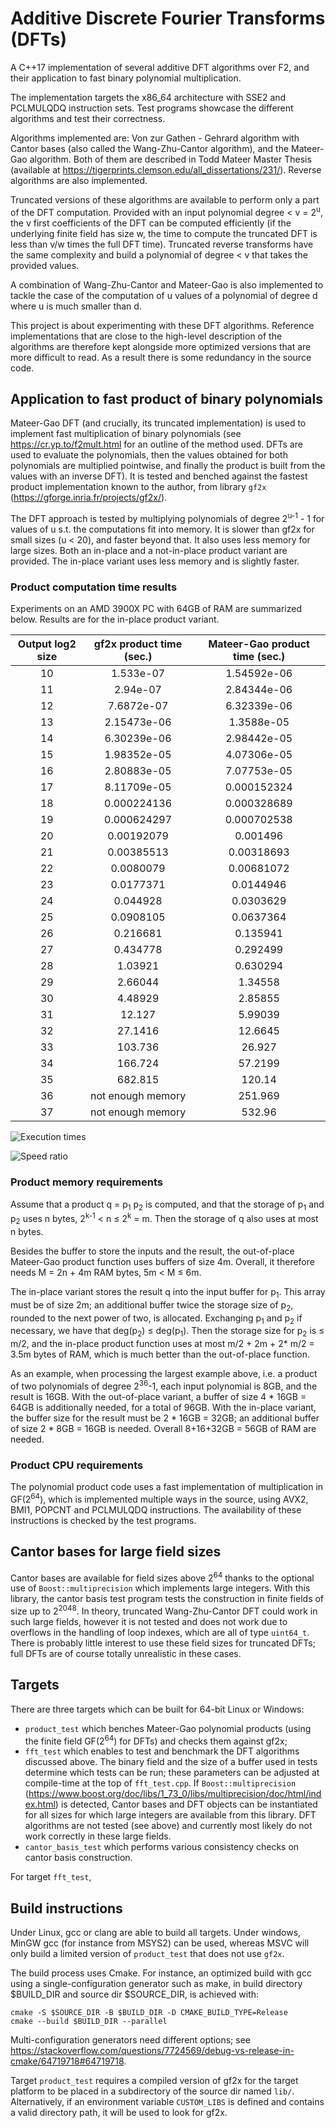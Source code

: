 # Additive Discrete Fourier Transforms (DFTs)
A C++17 implementation of several additive DFT algorithms over F2, and their application to fast binary polynomial multiplication.

The implementation targets the x86_64 architecture with SSE2 and PCLMULQDQ instruction sets. Test programs showcase the different algorithms and test their correctness.

Algorithms implemented are: Von zur Gathen - Gehrard algorithm with Cantor bases (also called the Wang-Zhu-Cantor algorithm),  and the Mateer-Gao algorithm. Both of them are described in Todd Mateer Master Thesis (available at https://tigerprints.clemson.edu/all_dissertations/231/). Reverse algorithms are also implemented.

Truncated versions of these algorithms are available to perform only a part of the DFT computation. Provided with an input polynomial degree < v = 2<sup>u</sup>, the v first coefficients of the DFT can be computed efficiently (if the underlying finite field has size w, the time to compute the truncated DFT is less than v/w times the full DFT time). Truncated reverse transforms have the same complexity and build a polynomial of degree < v that takes the provided values.

A combination of Wang-Zhu-Cantor and Mateer-Gao is also implemented to tackle the case of the computation of u values of a polynomial of degree d where u is much smaller than d.

This project is about experimenting with these DFT algorithms. Reference implementations that are close to the high-level description of the algorithms are therefore kept alongside more optimized versions that are more difficult to read. As a result there is some redundancy in the source code.

## Application to fast product of binary polynomials

Mateer-Gao DFT (and crucially, its truncated implementation) is used to implement fast multiplication of binary polynomials (see https://cr.yp.to/f2mult.html for an outline of the method used. DFTs are used to evaluate the polynomials, then the values obtained for both polynomials are multiplied pointwise, and finally the product is built from the values with an inverse DFT). It is tested and benched against the fastest product implementation known to the author, from library `gf2x` (https://gforge.inria.fr/projects/gf2x/).

The DFT approach is tested by multiplying polynomials of degree 2<sup>u-1</sup> - 1 for values of u s.t. the computations fit into memory. It is slower than gf2x for small sizes (u < 20), and faster beyond that. It also uses less memory for large sizes. 
Both an in-place and a not-in-place product variant are provided. The in-place variant uses less memory and is slightly faster.

### Product computation time results

Experiments on an AMD 3900X PC with 64GB of RAM are summarized below. Results are for the in-place product variant.

|Output log2 size|gf2x product time (sec.)|Mateer-Gao product time (sec.)|
|:----:|:----:|:----:|
|10| 1.533e-07| 1.54592e-06|
|11| 2.94e-07| 2.84344e-06|
|12| 7.6872e-07| 6.32339e-06|
|13| 2.15473e-06| 1.3588e-05|
|14| 6.30239e-06| 2.98442e-05|
|15| 1.98352e-05| 4.07306e-05|
|16| 2.80883e-05| 7.07753e-05|
|17| 8.11709e-05| 0.000152324|
|18| 0.000224136| 0.000328689|
|19| 0.000624297| 0.000702538|
|20| 0.00192079| 0.001496|
|21| 0.00385513| 0.00318693|
|22| 0.0080079| 0.00681072|
|23| 0.0177371| 0.0144946|
|24| 0.044928| 0.0303629|
|25| 0.0908105| 0.0637364|
|26| 0.216681| 0.135941|
|27| 0.434778| 0.292499|
|28| 1.03921| 0.630294|
|29| 2.66044| 1.34558|
|30| 4.48929| 2.85855|
|31| 12.127| 5.99039|
|32| 27.1416| 12.6645|
|33| 103.736| 26.927|
|34| 166.724| 57.2199|
|35| 682.815| 120.14|
|36| not enough memory| 251.969|
|37| not enough memory| 532.96|

![Execution times](https://github.com/kunzjacq/Additive_DFTs/blob/master/times.png?raw=true)

![Speed ratio](https://github.com/kunzjacq/Additive_DFTs/blob/master/speed_ratio.png?raw=true)

### Product memory requirements

Assume that a product q = p<sub>1</sub> p<sub>2</sub> is computed, and that the storage of p<sub>1</sub> and p<sub>2</sub> uses n bytes, 2<sup>k-1</sup> < n ≤ 2<sup>k</sup> = m. Then the storage of q also uses at most n bytes. 

Besides the buffer to store the inputs and the result, the out-of-place Mateer-Gao product function uses buffers of size 4m. Overall, it therefore needs M = 2n + 4m RAM bytes, 5m < M ≤ 6m.

The in-place variant stores the result q into the input buffer for p<sub>1</sub>. This array must be of size 2m; an additional buffer twice the storage size of p<sub>2</sub>, rounded to the next power of two, is allocated. Exchanging p<sub>1</sub> and p<sub>2</sub> if necessary, we have that deg(p<sub>2</sub>) ≤ deg(p<sub>1</sub>). Then the storage size for p<sub>2</sub> is ≤ m/2, and the in-place product function uses at most m/2 + 2m + 2\* m/2 = 3.5m bytes of RAM, which is much better than the out-of-place function.

As an example, when processing the largest example above, i.e. a product of two polynomials of degree 2<sup>36</sup>-1, each input polynomial is 8GB, and the result is 16GB. With the out-of-place variant, a buffer of size 4 \* 16GB = 64GB is additionally needed, for a total of 96GB. With the in-place variant, the buffer size for the result must be 2 \* 16GB = 32GB; an additional buffer of size 2 \* 8GB = 16GB is needed. Overall 8+16+32GB = 56GB of RAM are needed.

### Product CPU requirements

The polynomial product code uses a fast implementation of multiplication in GF(2<sup>64</sup>), which is implemented multiple ways in the source, using AVX2, BMI1, POPCNT and PCLMULQDQ instructions. The availability of these instructions is checked by the test programs.

## Cantor bases for large field sizes

Cantor bases are available for field sizes above 2<sup>64</sup> thanks to the optional use of `Boost::multiprecision` which implements large integers. With this library, the cantor basis test program tests the construction in finite fields of size up to 2<sup>2048</sup>. In theory, truncated Wang-Zhu-Cantor DFT could work in such large fields, however it is not tested and does not work due to overflows in the handling of loop indexes, which are all of type `uint64_t`. There is probably little interest to use these field sizes for truncated DFTs; full DFTs are of course totally unrealistic in these cases.

## Targets
There are three targets which can be built for 64-bit Linux or Windows:
  * `product_test` which benches Mateer-Gao polynomial products (using the finite field GF(2<sup>64</sup>) for DFTs) and checks them against gf2x;
  * `fft_test` which enables to test and benchmark the DFT algorithms discussed above. The binary field and the size of a buffer used in tests determine which tests can be run; these parameters can be adjusted at compile-time at the top of `fft_test.cpp`. If `Boost::multiprecision` (https://www.boost.org/doc/libs/1_73_0/libs/multiprecision/doc/html/index.html) is detected, Cantor bases and DFT objects can be instantiated for all sizes for which large integers are available from this library. DFT algorithms are not tested (see above) and currently most likely do not work correctly in these large fields. 
  * `cantor_basis_test` which performs various consistency checks on cantor basis construction.

For target `fft_test`,

## Build instructions
Under Linux, gcc or clang are able to build all targets. Under windows, MinGW gcc (for instance from MSYS2) can be used, whereas MSVC will only build a limited version of `product_test` that does not use `gf2x`. 

The build process uses Cmake. For instance, an optimized build with gcc using a single-configuration generator such as make, in build directory $BUILD_DIR and source dir $SOURCE_DIR, is achieved with:

    cmake -S $SOURCE_DIR -B $BUILD_DIR -D CMAKE_BUILD_TYPE=Release
    cmake --build $BUILD_DIR --parallel

Multi-configuration generators need different options; see https://stackoverflow.com/questions/7724569/debug-vs-release-in-cmake/64719718#64719718. 

Target `product_test` requires a compiled version of gf2x for the target platform to be placed in a subdirectory of the source dir named `lib/`. Alternatively, if an environment variable `CUSTOM_LIBS` is defined and contains a valid directory path, it will be used to look for gf2x.





